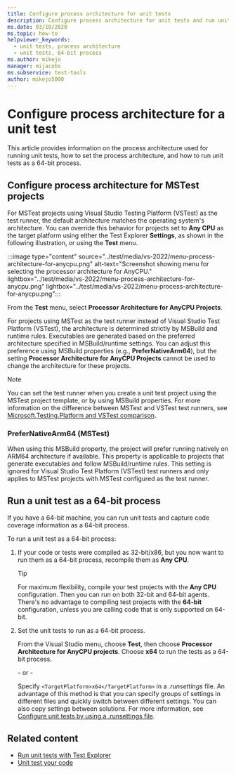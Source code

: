 ```yaml
---
title: Configure process architecture for unit tests
description: Configure process architecture for unit tests and run unit tests and capture code coverage information as a 64-bit process, and recompile code or tests compiled as 32-bit/x86 to run them as a 64-bit process.
ms.date: 03/10/2020
ms.topic: how-to
helpviewer_keywords: 
  - unit tests, process architecture
  - unit tests, 64-bit process
ms.author: mikejo
manager: mijacobs
ms.subservice: test-tools
author: mikejo5000
---
```

# Configure process architecture for a unit test

This article provides information on the process architecture used for running unit tests, how to set the process architecture, and how to run unit tests as a 64-bit process.

## Configure process architecture for MSTest projects

For MSTest projects using Visual Studio Testing Platform (VSTest) as the test runner, the default architecture matches the operating system's architecture. You can override this behavior for projects set to **Any CPU** as the target platform using either the Test Explorer **Settings**, as shown in the following illustration, or using the **Test** menu.

:::image type="content" source="../test/media/vs-2022/menu-process-architecture-for-anycpu.png" alt-text="Screenshot showing menu for selecting the processor architecture for AnyCPU." lightbox="../test/media/vs-2022/menu-process-architecture-for-anycpu.png" lightbox="../test/media/vs-2022/menu-process-architecture-for-anycpu.png":::

From the **Test** menu, select **Processor Architecture for AnyCPU Projects**.

For projects using MSTest as the test runner instead of Visual Studio Test Platform (VSTest), the architecture is determined strictly by MSBuild and runtime rules. Executables are generated based on the preferred architecture specified in MSBuild/runtime settings. You can adjust this preference using MSBuild properties (e.g., **PreferNativeArm64**), but the setting **Processor Architecture for AnyCPU Projects** cannot be used to change the architecture for these projects.

> [!NOTE]
> You can set the test runner when you create a unit test project using the MSTest project template, or by using MSBuild properties. For more information on the difference between MSTest and VSTest test runners, see [Microsoft.Testing.Platform and VSTest comparison](/dotnet/core/testing/unit-testing-platform-vs-vstest).

### PreferNativeArm64 (MSTest)

When using this MSBuild property, the project will prefer running natively on ARM64 architecture if available. This property is applicable to projects that generate executables and follow MSBuild/runtime rules. This setting is ignored for Visual Studio Test Platform (VSTest) test runners and only applies to MSTest projects with MSTest configured as the test runner. 

## Run a unit test as a 64-bit process

If you have a 64-bit machine, you can run unit tests and capture code coverage information as a 64-bit process.

To run a unit test as a 64-bit process:

1. If your code or tests were compiled as 32-bit/x86, but you now want to run them as a 64-bit process, recompile them as **Any CPU**.

    > [!TIP]
    > For maximum flexibility, compile your test projects with the **Any CPU** configuration. Then you can run on both 32-bit and 64-bit agents. There's no advantage to compiling test projects with the **64-bit** configuration, unless you are calling code that is only supported on 64-bit.

2. Set the unit tests to run as a 64-bit process.

   From the Visual Studio menu, choose **Test**, then choose **Processor Architecture for AnyCPU projects**. Choose **x64** to run the tests as a 64-bit process.

   \- or -

   Specify `<TargetPlatform>x64</TargetPlatform>` in a *.runsettings* file. An advantage of this method is that you can specify groups of settings in different files and quickly switch between different settings. You can also copy settings between solutions. For more information, see [Configure unit tests by using a .runsettings file](../test/configure-unit-tests-by-using-a-dot-runsettings-file.md).

## Related content

- [Run unit tests with Test Explorer](../test/run-unit-tests-with-test-explorer.md)
- [Unit test your code](../test/unit-test-your-code.md)
